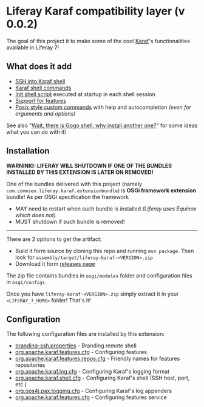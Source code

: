 # Liferay Karaf compatibility layer (v 0.0.2)

The goal of this project it to make some of the cool [Karaf](http://karaf.apache.org/)'s functionalities available in Liferay 7!

## What does it add

 - [SSH into Karaf shell](docs/ssh_into_liferay.md)
 - [Karaf shell commands](docs/commands.md)
 - [Init shell script](docs/init_shell_script.md) executed at startup in each shell session
 - [Support for features](docs/features.md)
 - [Posix style custom commands](docs/custom_commands.md) with help and autocompletion _(even for arguments and options)_
 
 See also "[Wait, there is Gogo shell, why install another one?](docs/why_karaf_shell)" for some ideas what you can do with it!
 
## Installation



__WARNINIG: LIFERAY WILL SHUTDOWN IF ONE OF THE BUNDLES INSTALLED BY THIS EXTENSION IS LATER ON REMOVED!__

One of the bundles delivered with this project (namely `com.commsen.liferay.karaf.extensionbundle`) is __OSGi framework extension__ bundle!
As per OSGi specification the framework 
 - MAY need to restart when such bundle is installed _(Liferay uses Equinox which does not)_
 - MUST shutdown if such bundle is removed!

---

There are 2 options to get the artifact:

 - Build it form source by cloning this repo and running `mvn package`. Then look for `assembly/target/liferay-karaf-<VERSION>.zip`
 - Download it form [releases page](https://github.com/azzazzel/liferay-karaf/releases/)

The zip file contains bundles in `osgi/modules` folder and configuration files in `osgi/configs`.

Once you have `liferay-karaf-<VERSION>.zip` simply extract it in your `<LIFERAY_7_HOME>` folder! That's it!


## Configuration

The following configuration files are installed by this extension: 

 - [branding-ssh.properties](assembly/src/main/resources/branding-ssh.properties) - Branding remote shell 
 - [org.apache.karaf.features.cfg](assembly/src/main/resources/org.apache.karaf.features.cfg) - Configuring features
 - [org.apache.karaf.features.repos.cfg](assembly/src/main/resources/org.apache.karaf.features.repos.cfg) - Friendly names for features repositories
 - [org.apache.karaf.log.cfg](assembly/src/main/resources/org.apache.karaf.log.cfg) - Configuring Karaf's logging format
 - [org.apache.karaf.shell.cfg](assembly/src/main/resources/org.apache.karaf.shell.cfg) - Configuring Karaf's shell (SSH host, port, etc.)
 - [org.ops4j.pax.logging.cfg](assembly/src/main/resources/org.ops4j.pax.logging.cfg) -  Configuring Karaf's log appenders
 - [org.apache.karaf.features.cfg](assembly/src/main/resources/org.apache.karaf.features.cfg) - Configuring features service

